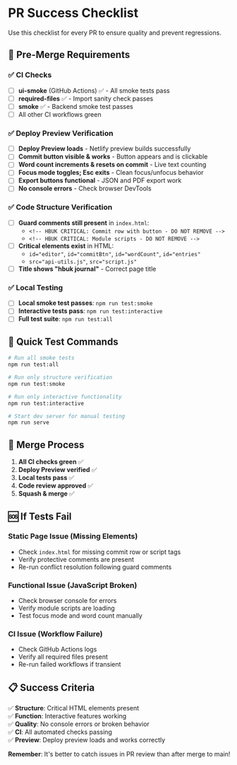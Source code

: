 # PR Success Checklist

Use this checklist for every PR to ensure quality and prevent regressions.

## 🚨 Pre-Merge Requirements

### ✅ CI Checks
- [ ] **ui-smoke** (GitHub Actions) ✅ - All smoke tests pass
- [ ] **required-files** ✅ - Import sanity check passes  
- [ ] **smoke** ✅ - Backend smoke test passes
- [ ] All other CI workflows green

### ✅ Deploy Preview Verification
- [ ] **Deploy Preview loads** - Netlify preview builds successfully
- [ ] **Commit button visible & works** - Button appears and is clickable
- [ ] **Word count increments & resets on commit** - Live text counting
- [ ] **Focus mode toggles; Esc exits** - Clean focus/unfocus behavior
- [ ] **Export buttons functional** - JSON and PDF export work
- [ ] **No console errors** - Check browser DevTools

### ✅ Code Structure Verification
- [ ] **Guard comments still present** in `index.html`:
  - `<!-- HBUK CRITICAL: Commit row with button - DO NOT REMOVE -->`
  - `<!-- HBUK CRITICAL: Module scripts - DO NOT REMOVE -->`
- [ ] **Critical elements exist** in HTML:
  - `id="editor"`, `id="commitBtn"`, `id="wordCount"`, `id="entries"`
  - `src="api-utils.js"`, `src="script.js"`
- [ ] **Title shows "hbuk journal"** - Correct page title

### ✅ Local Testing
- [ ] **Local smoke test passes**: `npm run test:smoke`
- [ ] **Interactive tests pass**: `npm run test:interactive` 
- [ ] **Full test suite**: `npm run test:all`

## 🔧 Quick Test Commands

```bash
# Run all smoke tests
npm run test:all

# Run only structure verification
npm run test:smoke

# Run only interactive functionality  
npm run test:interactive

# Start dev server for manual testing
npm run serve
```

## 🚀 Merge Process

1. **All CI checks green** ✅
2. **Deploy Preview verified** ✅
3. **Local tests pass** ✅
4. **Code review approved** ✅
5. **Squash & merge** ✅

## 🆘 If Tests Fail

### Static Page Issue (Missing Elements)
- Check `index.html` for missing commit row or script tags
- Verify protective comments are present
- Re-run conflict resolution following guard comments

### Functional Issue (JavaScript Broken)
- Check browser console for errors
- Verify module scripts are loading
- Test focus mode and word count manually

### CI Issue (Workflow Failure)
- Check GitHub Actions logs
- Verify all required files present
- Re-run failed workflows if transient

## 📋 Success Criteria

✅ **Structure**: Critical HTML elements present  
✅ **Function**: Interactive features working  
✅ **Quality**: No console errors or broken behavior  
✅ **CI**: All automated checks passing  
✅ **Preview**: Deploy preview loads and works correctly  

**Remember**: It's better to catch issues in PR review than after merge to main!
